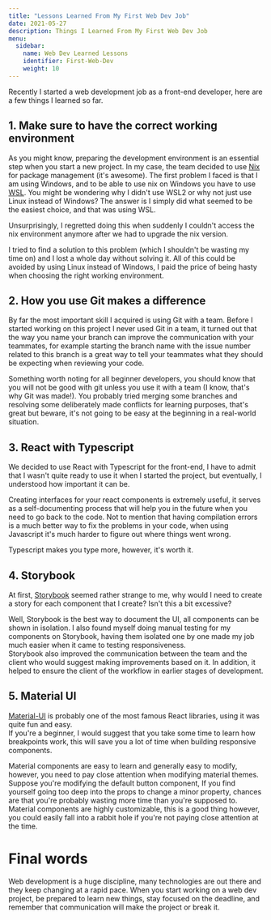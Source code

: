 ```yaml
---
title: "Lessons Learned From My First Web Dev Job"
date: 2021-05-27
description: Things I Learned From My First Web Dev Job
menu:
  sidebar:
    name: Web Dev Learned Lessons
    identifier: First-Web-Dev
    weight: 10
---
```


Recently I started a web development job as a front-end developer, here are a few things I learned so far.

## 1. Make sure to have the correct working environment

As you might know, preparing the development environment is an essential step when you start a new project. In my case, the team decided to
use [Nix](https://nixos.org/) for package management (it's awesome). The first problem I faced is that I am using Windows,
and to be able to
use nix on Windows you have to use [WSL](https://docs.microsoft.com/en-us/windows/wsl/about). You might be wondering why I didn't use WSL2
or why not just use Linux instead of Windows? The answer is I simply did what seemed to be the easiest choice, and that was using WSL.

Unsurprisingly, I regretted doing this when suddenly I couldn't access the nix environment anymore after we had to upgrade the nix version.

I tried to find a solution to this problem (which I shouldn't be wasting my time on) and I lost a whole day
without solving it. All of this could be avoided by using Linux instead of Windows, I paid the price of being hasty when choosing the right
working environment.

## 2. How you use Git makes a difference

By far the most important skill I acquired is using Git with a team. Before I started working on this project I never used Git in a team,
it turned out that the way you name your branch can improve the communication with your teammates, for example starting the branch name
with the issue number related to this branch is a great way to tell your teammates what they should be expecting when reviewing your code.

Something worth noting for all beginner developers, you should know that you will not be good with git unless you use it with a team
(I know, that's why Git was made!). You probably tried merging some branches and resolving some deliberately made conflicts for 
learning purposes, that's great but beware, it's not going to be easy at the beginning in a real-world situation.

## 3. React with Typescript

We decided to use React with Typescript for the front-end, I have to admit that I wasn't quite ready to use it when I started the project,
but eventually, I understood how important it can be.

Creating interfaces for your react components is extremely useful, it serves as a self-documenting process that will help you in the future
when you need to go back to the code. Not to mention that having compilation errors is a much better way to fix the problems in your code,
when using Javascript it's much harder to figure out where things went wrong.

Typescript makes you type more, however, it's worth it.

## 4. Storybook

At first, [Storybook](https://storybook.js.org/) seemed rather strange to me, why would I need to create a story for each component
that I create? Isn't this a bit excessive?

Well, Storybook is the best way to document the UI, all components can be shown in isolation. I also found myself doing manual testing for
my components on Storybook, having them isolated one by one made my job much easier when it came to testing responsiveness.<br>
Storybook also improved the communication between the team and the client who would suggest making improvements based on it.
In addition, it helped to ensure the client of the workflow in earlier stages of development.

## 5. Material UI

[Material-UI](https://material-ui.com/) is probably one of the most famous React libraries, using it was quite fun and easy.<br>
If you're a beginner, I would suggest that you take some time to learn how breakpoints work, this will save you a lot of time when
building responsive components.

Material components are easy to learn and generally easy to modify, however, you need to pay close attention when modifying material themes.<br>
Suppose you're modifying the default button component, If you find yourself going too deep into the props to change a minor
property, chances are that you're probably wasting more time than you're supposed to.<br>
Material components are highly customizable, this is a good thing however, you could easily fall into a rabbit hole
if you're not paying close attention at the time.

# Final words

Web development is a huge discipline, many technologies are out there and they keep changing at a rapid pace. When you start working
on a web dev project, be prepared to learn new things, stay focused on the deadline, and remember that communication will make the project
or break it.